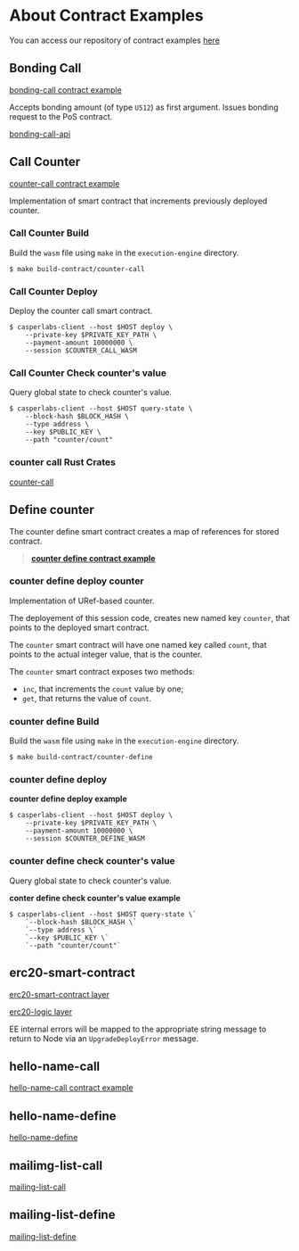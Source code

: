 About Contract Examples
=======================

You can access our repository of contract examples [here](https://github.com/CasperLabs/CasperLabs/tree/v0.14.0/execution-engine/contracts/examples)

Bonding Call
------------

[bonding-call contract example](https://github.com/CasperLabs/CasperLabs/blob/dev/execution-engine/contracts/examples/bonding-call/src/lib.rs)

Accepts bonding amount (of type `U512`) as first argument.
Issues bonding request to the PoS contract.


[bonding-call-api](https://docs.rs/casperlabs-contract-ffi/0.21.0/casperlabs_contract_ffi/all.html)

## Call Counter
[counter-call contract example](https://github.com/CasperLabs/CasperLabs/blob/dev/execution-engine/contracts/examples/bonding-call/src/lib.rs)

Implementation of smart contract that increments previously deployed counter.

### Call Counter Build

Build the `wasm` file using `make` in the `execution-engine` directory.
```
$ make build-contract/counter-call
```

### Call Counter Deploy

Deploy the counter call smart contract.
```
$ casperlabs-client --host $HOST deploy \
    --private-key $PRIVATE_KEY_PATH \
    --payment-amount 10000000 \
    --session $COUNTER_CALL_WASM
```

### Call Counter Check counter's value

Query global state to check counter's value.
```
$ casperlabs-client --host $HOST query-state \
    --block-hash $BLOCK_HASH \
    --type address \
    --key $PUBLIC_KEY \
    --path "counter/count"
```

### counter call Rust Crates
[counter-call](https://docs.rs/casperlabs-contract-ffi/0.21.0/casperlabs_contract_ffi/all.html) 


Define counter
--------------

The counter define smart contract creates a map of references for stored contract.

> [**counter define contract example**](https://github.com/CasperLabs/CasperLabs/blob/dev/execution-engine/contracts/examples/counter-define/src/lib.rs)


### counter define deploy counter

Implementation of URef-based counter.

The deployement of this session code, creates new named key `counter`, that points to the deployed smart contract.

The `counter` smart contract will have one named key called `count`, that points to the actual integer value, that is the counter.

The `counter` smart contract exposes two methods:
- `inc`, that increments the `count` value by one;
- `get`, that returns the value of `count`.


### counter define Build

Build the `wasm` file using `make` in the `execution-engine` directory.

`$ make build-contract/counter-define`

### counter define deploy

**counter define deploy example**

```shell
$ casperlabs-client --host $HOST deploy \
    --private-key $PRIVATE_KEY_PATH \
    --payment-amount 10000000 \
    --session $COUNTER_DEFINE_WASM
```

### counter define check counter's value

Query global state to check counter's value.

**conter define check counter's value example**

```shell
$ casperlabs-client --host $HOST query-state \`
    `--block-hash $BLOCK_HASH \`
    `--type address \`
    `--key $PUBLIC_KEY \`
    `--path "counter/count"`
```

## erc20-smart-contract

[erc20-smart-contract layer](https://github.com/CasperLabs/CasperLabs/tree/master/execution-engine/contracts/examples/erc20-smart-contract)

[erc20-logic layer](https://github.com/CasperLabs/CasperLabs/tree/master/execution-engine/contracts/examples/erc20-logic)

EE internal errors will be mapped to the appropriate string message to return to Node via an `UpgradeDeployError` message.

## hello-name-call

[hello-name-call contract example](https://github.com/CasperLabs/CasperLabs/tree/master/execution-engine/contracts/examples/hello-name-call)

## hello-name-define

[hello-name-define](https://github.com/CasperLabs/CasperLabs/tree/master/execution-engine/contracts/examples/hello-name-define)

## mailimg-list-call

[mailing-list-call](https://github.com/CasperLabs/CasperLabs/tree/master/execution-engine/contracts/examples/mailing-list-call)

## mailing-list-define

[mailing-list-define](https://github.com/CasperLabs/CasperLabs/tree/master/execution-engine/contracts/examples/mailing-list-call)


